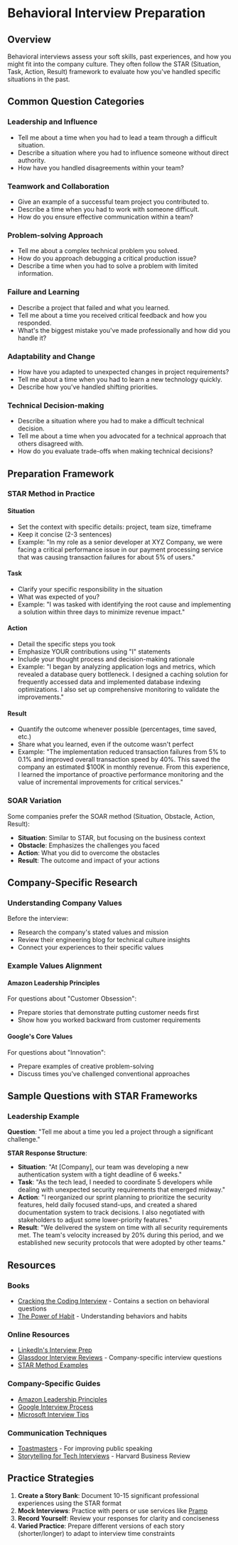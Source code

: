 # Behavioral Interview Preparation

## Overview

Behavioral interviews assess your soft skills, past experiences, and how you might fit into the company culture. They often follow the STAR (Situation, Task, Action, Result) framework to evaluate how you've handled specific situations in the past.

## Common Question Categories

### Leadership and Influence
- Tell me about a time when you had to lead a team through a difficult situation.
- Describe a situation where you had to influence someone without direct authority.
- How have you handled disagreements within your team?

### Teamwork and Collaboration
- Give an example of a successful team project you contributed to.
- Describe a time when you had to work with someone difficult.
- How do you ensure effective communication within a team?

### Problem-solving Approach
- Tell me about a complex technical problem you solved.
- How do you approach debugging a critical production issue?
- Describe a time when you had to solve a problem with limited information.

### Failure and Learning
- Describe a project that failed and what you learned.
- Tell me about a time you received critical feedback and how you responded.
- What's the biggest mistake you've made professionally and how did you handle it?

### Adaptability and Change
- How have you adapted to unexpected changes in project requirements?
- Tell me about a time when you had to learn a new technology quickly.
- Describe how you've handled shifting priorities.

### Technical Decision-making
- Describe a situation where you had to make a difficult technical decision.
- Tell me about a time when you advocated for a technical approach that others disagreed with.
- How do you evaluate trade-offs when making technical decisions?

## Preparation Framework

### STAR Method in Practice

#### Situation
- Set the context with specific details: project, team size, timeframe
- Keep it concise (2-3 sentences)
- Example: "In my role as a senior developer at XYZ Company, we were facing a critical performance issue in our payment processing service that was causing transaction failures for about 5% of users."

#### Task
- Clarify your specific responsibility in the situation
- What was expected of you?
- Example: "I was tasked with identifying the root cause and implementing a solution within three days to minimize revenue impact."

#### Action
- Detail the specific steps you took
- Emphasize YOUR contributions using "I" statements
- Include your thought process and decision-making rationale
- Example: "I began by analyzing application logs and metrics, which revealed a database query bottleneck. I designed a caching solution for frequently accessed data and implemented database indexing optimizations. I also set up comprehensive monitoring to validate the improvements."

#### Result
- Quantify the outcome whenever possible (percentages, time saved, etc.)
- Share what you learned, even if the outcome wasn't perfect
- Example: "The implementation reduced transaction failures from 5% to 0.1% and improved overall transaction speed by 40%. This saved the company an estimated $100K in monthly revenue. From this experience, I learned the importance of proactive performance monitoring and the value of incremental improvements for critical services."

### SOAR Variation

Some companies prefer the SOAR method (Situation, Obstacle, Action, Result):

- **Situation**: Similar to STAR, but focusing on the business context
- **Obstacle**: Emphasizes the challenges you faced
- **Action**: What you did to overcome the obstacles
- **Result**: The outcome and impact of your actions

## Company-Specific Research

### Understanding Company Values

Before the interview:
- Research the company's stated values and mission
- Review their engineering blog for technical culture insights
- Connect your experiences to their specific values

### Example Values Alignment

#### Amazon Leadership Principles
For questions about "Customer Obsession":
- Prepare stories that demonstrate putting customer needs first
- Show how you worked backward from customer requirements

#### Google's Core Values
For questions about "Innovation":
- Prepare examples of creative problem-solving
- Discuss times you've challenged conventional approaches

## Sample Questions with STAR Frameworks

### Leadership Example

**Question**: "Tell me about a time you led a project through a significant challenge."

**STAR Response Structure**:
- **Situation**: "At [Company], our team was developing a new authentication system with a tight deadline of 6 weeks."
- **Task**: "As the tech lead, I needed to coordinate 5 developers while dealing with unexpected security requirements that emerged midway."
- **Action**: "I reorganized our sprint planning to prioritize the security features, held daily focused stand-ups, and created a shared documentation system to track decisions. I also negotiated with stakeholders to adjust some lower-priority features."
- **Result**: "We delivered the system on time with all security requirements met. The team's velocity increased by 20% during this period, and we established new security protocols that were adopted by other teams."

## Resources

### Books
- [Cracking the Coding Interview](https://www.amazon.com/Cracking-Coding-Interview-Programming-Questions/dp/0984782850) - Contains a section on behavioral questions
- [The Power of Habit](https://www.amazon.com/Power-Habit-What-Life-Business/dp/081298160X) - Understanding behaviors and habits

### Online Resources
- [LinkedIn's Interview Prep](https://www.linkedin.com/learning/paths/prepare-for-an-interview)
- [Glassdoor Interview Reviews](https://www.glassdoor.com) - Company-specific interview questions
- [STAR Method Examples](https://www.themuse.com/advice/star-interview-method-examples)

### Company-Specific Guides
- [Amazon Leadership Principles](https://www.amazon.jobs/en/principles)
- [Google Interview Process](https://careers.google.com/how-we-hire/)
- [Microsoft Interview Tips](https://careers.microsoft.com/us/en/interviewtips)

### Communication Techniques
- [Toastmasters](https://www.toastmasters.org/) - For improving public speaking
- [Storytelling for Tech Interviews](https://hbr.org/2016/07/how-to-tell-a-great-story) - Harvard Business Review

## Practice Strategies

1. **Create a Story Bank**: Document 10-15 significant professional experiences using the STAR format
2. **Mock Interviews**: Practice with peers or use services like [Pramp](https://www.pramp.com/)
3. **Record Yourself**: Review your responses for clarity and conciseness
4. **Varied Practice**: Prepare different versions of each story (shorter/longer) to adapt to interview time constraints